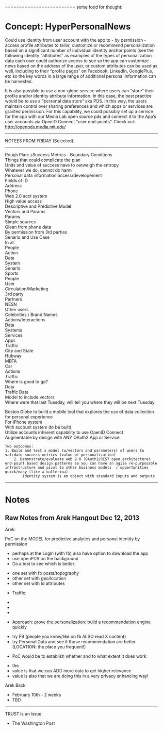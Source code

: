 



=========================
some food for thought:


# Concept: HyperPersonalNews

Could use identity from user account with the app to - by permission - access profile attributes to tailor, customize or recommend personalization based on a significant number of individual identity anchor points (see the following identity “attributes” as examples of the types of personalization data each user could authorize access to see so the app can customize news based on the address of the user, or custom attributes can be used as well, including to their “profile pages” on Facebook, LinkedIn, GooglePlus, etc so the key words in a large range of additional personal information can be harvested.  
 
It is also possible to use a non-globe service where users can “store” their profile and/or identity attribute information.  In this case, the best practice would be to use a “personal data store” aka PDS.  In this way, the users maintain control over sharing preferences and which apps or services are granted permission.  For this capability, we could possibly set up a service for the app with our Media Lab open source pds and connect it to the App’s user accounts via OpenID Connect “user end-points”.  Check out: http://openpds.media.mit.edu/ 


-------------
NOTEES FROM FRIDAY (Selected):

------------
Rough Plan: 
zSuccess Metrics - 
Boundary Conditions  
Things that could complicate the plan  
Units and value of success have to outweigh the entropy  
Whatever we do, cannot do harm  
Personal data information access/developement  
Fields of ID  
Address  
Phone  
Web 2.0 acct system  
High value access  
Descriptive and Predictive Model  
Vectors and Params  
Params  
Simple sources  
Glean from phone data  
By permission from 3rd parties  
Senario and Use Case   
In all  
People  
Action  
Data   
System    
Senario  
Sports   
People 	 
User  
Circulation/Marketing   
3rd party   
Partners   
NESN  
Other users  
Celebrities / Brand Names 	  
Actions/Interactions  
Data  
Systems  
Services   
Apps  
Traffic  
City and State  
Hubway  
MBTA  
Car  
Actions  
Traffic  
Where is good to go?   
Data  
Traffic Data  
Model to include vectors   
Where were that last Tuesday, will tell you where they will be next Tuesday 

Boston Globe to build a mobile tool that explores the use of data collection for personal experience  
	For iPhone system  
	With account system (to be built)  
	Utilize accounts inherent capability to use OpenID Connect  
	Augmentable by design with ANY OAuth2 App or Service 
	
	Two outcomes:   
  	1. Build and test a model (w/vectors and parameters) of users to validate success metrics (value of personalization)   
		2. Demonstrate/evaluate web 2.0 (OAuth2/REST open architecture) end-point based design patterns so you can have an agile re-purposable infrastructure and pivot to other business models  / opportunities quick/easy (like a ballerina) 
			Identity system is an object with standard inputs and outputs 



_____________
# Notes

## Raw Notes from Arek Hangout Dec 12, 2013

Arek:

PoC on the MODEL for predictive analytics and personal identity by permission

* perhaps at the LogIn (with fb) also have option to download the app
* use openPDS on the background
* Do a test to see which is better:
 - one set with fb posts/topography 
 - other set with geo/location
 - other set with id attributes

* Traffic:
 -
 -
 -

* Approach: prove the personalization: build a recommendation engine quickly
 - try FB (people you know/like on fb ALSO read X content)
 - try Personal Data and see if those recommendation are better (LOCATION: the place you frequent!)

* PoC would be to establish whether and to what extent it does work:
 - the 
- value is that we can ADD more data to get higher relevance 
- value is also that we are doing this in a very privacy enhancing way!

Arek Back 
* February 10th - 2 weeks
* TBD

-----
TRUST is an issue:
* The Washington Post 
